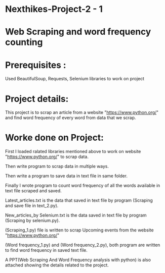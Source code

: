 # Nexthikes-Project-2 - 1
# Web Scraping and word frequency counting

# Prerequisites :

Used BeautifulSoup, Requests, Selenium libraries to work on project

# Project details:

This project is to scrap an article from a website "https://www.python.org/" and find word frequency of every word from data that we scrap.

# Worke done on Project:

First I loaded ralated libraries mentioned above to work on website "https://www.python.org/" to scrap data.

Then write program to scrap data in multiple ways.

Then write a program to save data in text file in same folder.

Finally I wrote program to count word frequency of all the words available in text file scraped and saved.

Latest_articles.txt is the data that saved in text file by program (Scraping and save file in text_2.py).

New_articles_by Selenium.txt is the data saved in text file by program (Scraping by selenium.py).

(Scraping_1.py) file is written to scrap Upcoming events from the website "https://www.python.org/"

(Word frequency_1.py) and (Word frequency_2.py), both program are written to find word frequency in saved text file. 

A PPT(Web Scraping And Word Frequency analysis with python) is also attached showing the details related to the project.
